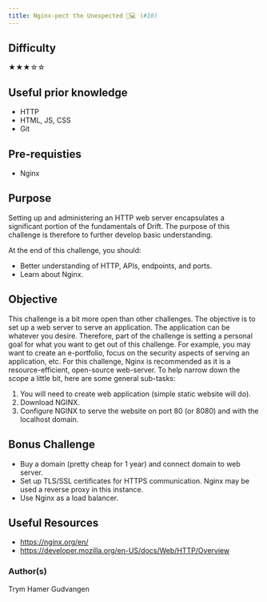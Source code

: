 ```yaml
---
title: Nginx-pect the Unexpected 🤯💻 (#10)
---
```


## Difficulty
&#9733;&#9733;&#9733;&#9734;&#9734;


## Useful prior knowledge
- HTTP
- HTML, JS, CSS
- Git

## Pre-requisties
- Nginx

## Purpose
Setting up and administering an HTTP web server encapsulates a significant portion of the fundamentals of Drift. The purpose of this challenge is therefore to further develop basic understanding.

At the end of this challenge, you should:
- Better understanding of HTTP, APIs, endpoints, and ports.
- Learn about Nginx.

## Objective
This challenge is a bit more open than other challenges. The objective is to set up a web server to serve an application. The application can be whatever you desire. Therefore, part of the challenge is setting a personal goal for what you want to get out of this challenge. For example, you may want to create an e-portfolio, focus on the security aspects of serving an application, etc. For this challenge, Nginx is recommended as it is a resource-efficient, open-source web-server. To help narrow down the scope a little bit, here are some general sub-tasks:

1. You will need to create web application (simple static website will do).
2. Download NGINX.
3. Configure NGINX to serve the website on port 80 (or 8080) and with the localhost domain.

## Bonus Challenge
- Buy a domain (pretty cheap for 1 year) and connect domain to web server.
- Set up TLS/SSL certificates for HTTPS communication. Nginx may be used a reverse proxy in this instance.
- Use Nginx as a load balancer.

## Useful Resources
- https://nginx.org/en/
- https://developer.mozilla.org/en-US/docs/Web/HTTP/Overview

### Author(s)
Trym Hamer Gudvangen